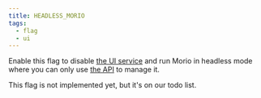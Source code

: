 ```yaml
---
title: HEADLESS_MORIO
tags: 
  - flag
  - ui
---
```


Enable this flag to disable [the UI service](/docs/guides/services/ui) and run
Morio in headless mode where you can only use [the API](/docs/guides/apis/api)
to manage it.

<Comment by="joost">
This flag is not implemented yet, but it's on our todo list. 
</Comment>

